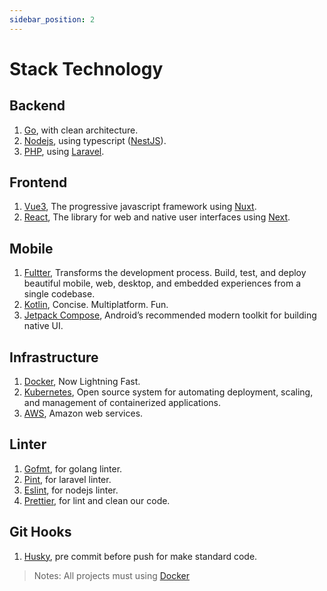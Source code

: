 ```yaml
---
sidebar_position: 2
---
```


# Stack Technology

## Backend

1. [Go](https://go.dev/), with clean architecture.
2. [Nodejs](https://nodejs.org/en), using typescript ([NestJS](https://nestjs.com/)).
3. [PHP](https://www.php.net/), using [Laravel](https://laravel.com/).

## Frontend

1. [Vue3](https://vuejs.org/), The progressive javascript framework using [Nuxt](https://nuxt.com/).
2. [React](https://react.dev/), The library for web and native user interfaces using [Next](https://nextjs.org/).

## Mobile

1. [Fultter](https://flutter.dev/),
   Transforms the development process. Build, test, and deploy beautiful mobile, web, desktop, and embedded experiences from a single codebase.
2. [Kotlin](https://kotlinlang.org/), Concise. Multiplatform. Fun.
3. [Jetpack Compose](https://developer.android.com/develop/ui/compose), Android’s recommended modern toolkit for building native UI.

## Infrastructure

1. [Docker](https://www.docker.com/), Now Lightning Fast.
2. [Kubernetes](https://kubernetes.io/), Open source system for automating deployment, scaling, and management of containerized applications.
3. [AWS](https://aws.amazon.com/), Amazon web services.

## Linter

1. [Gofmt](https://pkg.go.dev/cmd/gofmt), for golang linter.
2. [Pint](https://laravel.com/docs/10.x/pint), for laravel linter.
3. [Eslint](https://eslint.org/), for nodejs linter.
4. [Prettier](https://prettier.io/), for lint and clean our code.

## Git Hooks

1. [Husky](https://typicode.github.io/husky/), pre commit before push for make standard code.

> Notes: All projects must using [Docker](https://www.docker.com/)
